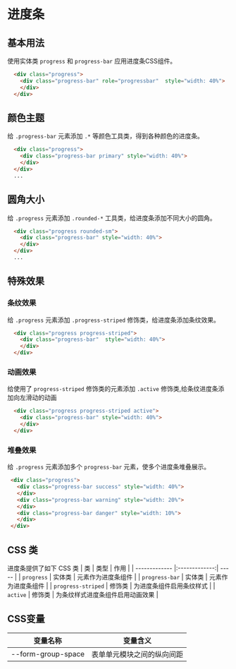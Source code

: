 # 进度条

## 基本用法

使用实体类 `progress` 和 `progress-bar` 应用进度条CSS组件。

<Example>
   <div class="progress">
     <div class="progress-bar" role="progressbar" style="width: 40%">
     </div>
   </div>
</Example>

```html
  <div class="progress">
    <div class="progress-bar" role="progressbar"  style="width: 40%">
    </div>
  </div>
```

## 颜色主题

给 `.progress-bar` 元素添加 `.*` 等颜色工具类，得到各种颜色的进度条。

 <Example>
     <template v-for="item in array" >
       <div class="progress mb-5">
         <div :class="item" class="progress-bar" style="width: 40%">
         </div>
       </div>
     </template>
 </Example>

```html
  <div class="progress">
    <div class="progress-bar primary" style="width: 40%">
    </div>
  </div>
  ... 
```
## 圆角大小

给 `.progress` 元素添加 `.rounded-*` 工具类，给进度条添加不同大小的圆角。

<Example>
   <div v-for="item in arrayRounded" :class="item" class="progress mb-5">
     <div class="progress-bar" style="width: 40%">
     </div>
   </div>
</Example>

```html
  <div class="progress rounded-sm">
    <div class="progress-bar" style="width: 40%">
    </div>
  </div>
  ...
```
## 特殊效果

### 条纹效果

给 `.progress` 元素添加 `.progress-striped` 修饰类，给进度条添加条纹效果。

<Example>
   <div class="progress progress-striped">
     <div class="progress-bar" style="width: 40%">
     </div>
   </div>
</Example>


 ```html
   <div class="progress progress-striped">
     <div class="progress-bar"  style="width: 40%">
     </div>
   </div>
 ```

###  动画效果

给使用了 `progress-striped` 修饰类的元素添加 `.active` 修饰类,给条纹进度条添加向左滑动的动画

<Example>
   <div class="progress progress-striped active">
     <div class="progress-bar" style="width: 40%">
     </div>
   </div>
</Example>

 ```html
   <div class="progress progress-striped active">
     <div class="progress-bar" style="width: 40%">
     </div>
   </div>
 ```

### 堆叠效果

给 `.progress` 元素添加多个 `progress-bar` 元素，使多个进度条堆叠展示。

<Example> 
 <div class="progress">
   <div class="progress-bar success" style="width: 40%">
   </div>
   <div class="progress-bar warning" style="width: 20%">
   </div>
   <div class="progress-bar danger" style="width: 10%">
   </div>
 </div>
</Example>

```html
 <div class="progress">
   <div class="progress-bar success" style="width: 40%">
   </div>
   <div class="progress-bar warning" style="width: 20%">
   </div>
   <div class="progress-bar danger" style="width: 10%">
   </div>
 </div>
```
## CSS 类

进度条提供了如下 CSS 类
 | 类        | 类型           | 作用  |
 | ------------- |:-------------:| ----- |
 | `progress`          | 实体类 | 元素作为进度条组件 |
 | `progress-bar`      | 实体类 | 元素作为进度条组件 |
 | `progress-striped`  | 修饰类 | 为进度条组件启用条纹样式 |
 | `active`            | 修饰类 | 为条纹样式进度条组件启用动画效果 |

## CSS变量
| 变量名称 | 变量含义 |
| -------- | -------- |
| --form-group-space       | 表单单元模块之间的纵向间距 |

 <script setup>
   const array = [
     "primary",
     "secondary",
     "success",
     "warning",
     "danger",
   ];
   const arrayRounded = [
     'rounded-sm',
     'rounded',
     'rounded-md',
     'rounded-lg',
     'rounded-xl',
     'rounded-full',
     'rounded-none',
     'circle',
   ]
</script>

